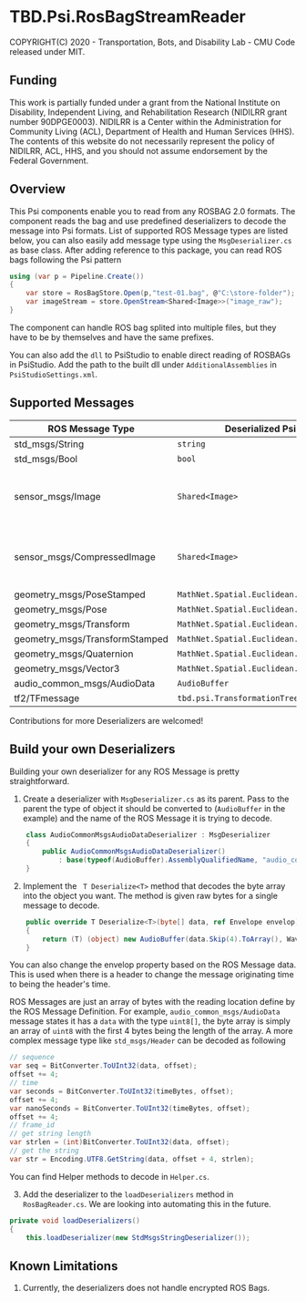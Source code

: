 # TBD.Psi.RosBagStreamReader
COPYRIGHT(C) 2020 - Transportation, Bots, and Disability Lab - CMU
Code released under MIT.

## Funding
This work is partially funded under a grant from the National Institute on Disability, Independent Living, and Rehabilitation Research (NIDILRR grant number 90DPGE0003). NIDILRR is a Center within the Administration for Community Living (ACL), Department of Health and Human Services (HHS). The contents of this website do not necessarily represent the policy of NIDILRR, ACL, HHS, and you should not assume endorsement by the Federal Government.

## Overview
This Psi components enable you to read from any ROSBAG 2.0 formats. The component reads the bag and use predefined deserializers to decode the message into Psi formats. List of supported ROS Message types are listed below, you can also easily add message type using the `MsgDeserializer.cs` as base class. After adding reference to this package, you can read ROS bags following the Psi pattern
```csharp
using (var p = Pipeline.Create())
{
    var store = RosBagStore.Open(p,"test-01.bag", @"C:\store-folder");
    var imageStream = store.OpenStream<Shared<Image>>("image_raw");
}
```
The component can handle ROS bag splited into multiple files, but they have to be by themselves and have the same prefixes. 

You can also add the `dll` to PsiStudio to enable direct reading of ROSBAGs in PsiStudio. Add the path to the built dll under `AdditionalAssemblies` in `PsiStudioSettings.xml`.

## Supported Messages
|ROS Message Type | Deserialized Psi Types|Notes|
|---|---|---|
|std_msgs/String| `string` ||
|std_msgs/Bool| `bool` ||
|sensor_msgs/Image| `Shared<Image>` |Only some formats are supported|
|sensor_msgs/CompressedImage| `Shared<Image>` |Only some formats are supported|
|geometry_msgs/PoseStamped| `MathNet.Spatial.Euclidean.CoordinateSystem` ||
|geometry_msgs/Pose| `MathNet.Spatial.Euclidean.CoordinateSystem` ||
|geometry_msgs/Transform| `MathNet.Spatial.Euclidean.CoordinateSystem` ||
|geometry_msgs/TransformStamped| `MathNet.Spatial.Euclidean.CoordinateSystem` ||
|geometry_msgs/Quaternion| `MathNet.Spatial.Euclidean.Quaternion` ||
|geometry_msgs/Vector3| `MathNet.Spatial.Euclidean.Vector3D` ||
|audio_common_msgs/AudioData| `AudioBuffer` ||
|tf2/TFmessage| `tbd.psi.TransformationTree` ||

Contributions for more Deserializers are welcomed!

## Build your own Deserializers
Building your own deserializer for any ROS Message is pretty straightforward.
1. Create a deserializer with `MsgDeserializer.cs` as its parent. Pass to the parent the type of object it should be converted to (`AudioBuffer` in the example) and the name of the ROS Message it is trying to decode. 
```csharp
    class AudioCommonMsgsAudioDataDeserializer : MsgDeserializer
    {
        public AudioCommonMsgsAudioDataDeserializer()
            : base(typeof(AudioBuffer).AssemblyQualifiedName, "audio_common_msgs/AudioData")
    }
```
2. Implement the ` T Deserialize<T>` method that decodes the byte array into the object you want. The method is given raw bytes for a single message to decode.
```csharp
    public override T Deserialize<T>(byte[] data, ref Envelope envelop)
    {
        return (T) (object) new AudioBuffer(data.Skip(4).ToArray(), WaveFormat.Create16kHz1Channel16BitPcm());
    }
```
You can also change the envelop property based on the ROS Message data. This is used when there is a header to change the message originating time to being the header's time.

ROS Messages are just an array of bytes with the reading location define by the ROS Message Definition. For example, `audio_common_msgs/AudioData` message states it has a `data` with the type `uint8[]`, the byte array is simply an array of `uint8` with the first 4 bytes being the length of the array. A more complex message type like `std_msgs/Header` can be decoded as following
 ```csharp
// sequence
var seq = BitConverter.ToUInt32(data, offset);
offset += 4;
// time
var seconds = BitConverter.ToUInt32(timeBytes, offset);
offset += 4;
var nanoSeconds = BitConverter.ToUInt32(timeBytes, offset);
offset += 4;
// frame_id
// get string length
var strlen = (int)BitConverter.ToUInt32(data, offset);
// get the string
var str = Encoding.UTF8.GetString(data, offset + 4, strlen);
 ```
You can find Helper methods to decode in `Helper.cs`.

3. Add the deserializer to the `loadDeserializers` method in `RosBagReader.cs`. We are looking into automating this in the future.
```csharp
private void loadDeserializers()
{
    this.loadDeserializer(new StdMsgsStringDeserializer());
```

## Known Limitations
1. Currently, the deserializers does not handle encrypted ROS Bags.
